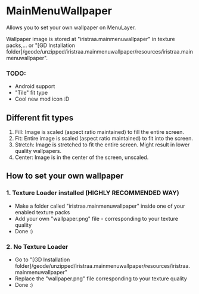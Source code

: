 # MainMenuWallpaper

Allows you to set your own wallpaper on MenuLayer.

Wallpaper image is stored at "iristraa.mainmenuwallpaper" in texture packs,...
or "[GD Installation folder]/geode/unzipped/iristraa.mainmenuwallpaper/resources/iristraa.mainmenuwallpaper".

### TODO:
 - Android support
 - "Tile" fit type
 - Cool new mod icon :D

## Different fit types
1. Fill: Image is scaled (aspect ratio maintained) to fill the entire screen.
2. Fit: Entire image is scaled (aspect ratio maintained) to fit into the screen.
3. Stretch: Image is stretched to fit the entire screen. Might result in lower quality wallpapers.
4. Center: Image is in the center of the screen, unscaled.

## How to set your own wallpaper

### 1. Texture Loader installed (HIGHLY RECOMMENDED WAY)

 - Make a folder called "iristraa.mainmenuwallpaper" inside one of your enabled texture packs
 - Add your own "wallpaper.png" file - corresponding to your texture quality
 - Done :)

### 2. No Texture Loader
 - Go to "[GD Installation folder]/geode/unzipped/iristraa.mainmenuwallpaper/resources/iristraa.mainmenuwallpaper"
 - Replace the "wallpaper.png" file corresponding to your texture quality
 - Done :)